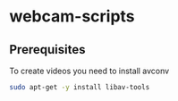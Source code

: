 # webcam-scripts

## Prerequisites

To create videos you need to install avconv

``` bash
sudo apt-get -y install libav-tools
```
